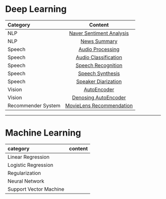 # Deep Learning
  
|Category | Content |  
|:------|:--------:|
| NLP | [Naver Sentiment Analysis](AIFFEL/exploration/E7/Naver%20Sentiment%20Analysis.ipynb)|
| NLP | [News Summary](AIFFEL/exploration/E7/Naver%20Sentiment%20Analysis.ipynb)|
| Speech | [Audio Processing](Deep_Learning/Speech/Audio_Processing.ipynb) |
| Speech | [Audio Classification](Deep_Learning/Speech/Audio_Classification.ipynb) |
| Speech | [Speech Recognition](Deep_Learning/Speech/Speech%20Recognition.ipynb) |
| Speech | [Speech Synthesis](Deep_Learning/Speech/Speech%20Synthesis.ipynb) |
| Speech | [Speaker Diarization](Deep_Learning/Speech/Speaker%20Diarization.ipynb) |
| Vision |[AutoEncoder](Deep_Learning/Vision/Autoencoder.ipynb)| 
| Vision |[Denosing AutoEncoder](Deep_Learning/Vision/Denoise_AutoEncoder.ipynb)| 
| Recommender System | [MovieLens Recommendation](AIFFEL/exploration/E9/Movielens.ipynb)|

---

# Machine Learning

|category | content |  
|:---------|:--------:|
|Linear Regression |  |
|Logistic Regression | |
|Regularization | |
|Neural Network | |
|Support Vector Machine | |










